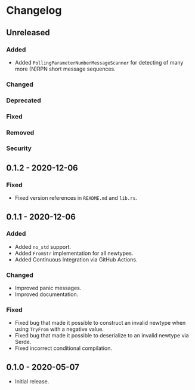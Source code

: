 # Changelog

## Unreleased

### Added

- Added `PollingParameterNumberMessageScanner` for detecting of many more (N)RPN short message sequences.

### Changed

### Deprecated

### Fixed

### Removed

### Security

## 0.1.2 - 2020-12-06

### Fixed
- Fixed version references in `README.md` and `lib.rs`.

## 0.1.1 - 2020-12-06

### Added
- Added `no_std` support.
- Added `FromStr` implementation for all newtypes.
- Added Continuous Integration via GitHub Actions.

### Changed
- Improved panic messages.
- Improved documentation.

### Fixed
- Fixed bug that made it possible to construct an invalid newtype when using `TryFrom` with a negative value.
- Fixed bug that made it possible to deserialize to an invalid newtype via Serde.
- Fixed incorrect conditional compilation.

## 0.1.0 - 2020-05-07

- Initial release.